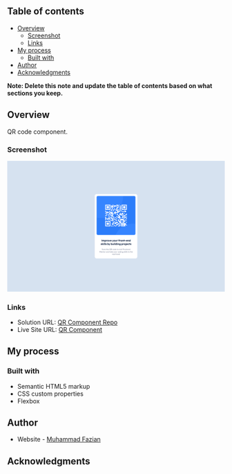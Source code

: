 ## Table of contents

- [Overview](#overview)
  - [Screenshot](#screenshot)
  - [Links](#links)
- [My process](#my-process)
  - [Built with](#built-with)
- [Author](#author)
- [Acknowledgments](#acknowledgments)

**Note: Delete this note and update the table of contents based on what sections you keep.**

## Overview

QR code component.

### Screenshot

![](./screenshot.png)

### Links

- Solution URL: [QR Component Repo]([https://your-solution-url.com](https://github.com/faizann7/QR-code-component))
- Live Site URL: [QR Component](https://faizann7.github.io/QR-code-component/)

## My process

### Built with

- Semantic HTML5 markup
- CSS custom properties
- Flexbox

## Author

- Website - [Muhammad Fazian](https://faizann7.github.io/portfolio/)

## Acknowledgments
